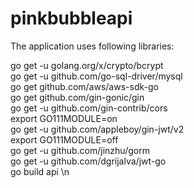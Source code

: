 # pinkbubbleapi

The application uses following libraries:

go get -u golang.org/x/crypto/bcrypt <br/>
go get -u github.com/go-sql-driver/mysql <br/>
go get github.com/aws/aws-sdk-go <br/>
go get github.com/gin-gonic/gin <br/>
go get -u github.com/gin-contrib/cors <br/>
export GO111MODULE=on <br/>
go get -u github.com/appleboy/gin-jwt/v2 <br/>
export GO111MODULE=off <br/>
go get -u github.com/jinzhu/gorm <br/>
go get -u github.com/dgrijalva/jwt-go <br/>
go build api \n <br/>
